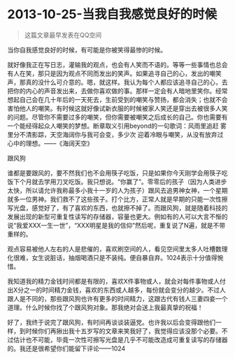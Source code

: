 # 2013-10-25-当我自我感觉良好的时候

> 这篇文章最早发表在QQ空间

当你自我感觉良好的时候，有可能是你被笑得最惨的时候。

就好像我正在写日志，灌输我的观点，也会有人笑而不语的。等等一些事情也总会有人在笑，那只是因为观点不同而发出的笑声。如果追寻自己的心，发出的嘲笑声，那真的没什么可介意的。嗯，就这样。我认为每个人都应该追寻自己的心，去把你的内心的声音发出来，去做你喜欢做的事。那样一定会有人暗地里笑你。经常想起自己会在几十年后的一天死去，生前受到的嘲笑与赞扬，都会消失；也就不会害怕他人的嘲笑。有时候这就好像试新衣服的时候被家人笑还是穿出去被很多人笑的问题。尽管你不需要过多的嘲笑，但你需要被嘲笑之后成长的自己。你也需要有一个能经得起众人嘲笑的梦想。断章取义引用beyond的一句歌词：风雨里追赶 雾里分不清影踪，天空海阔你与我可会变，多少次 迎着冷眼与嘲笑，从没有放弃过心中的理想。——《海阔天空》

跟风狗

谁都是要跟风的，要不然我们也不会用筷子吃饭，只是如果你今天刚学会用筷子吃饭下个月就去学用刀叉吃饭。我只想说。“你赢了”。零零后的孩子（因为人类进步太快，所以请允许我称最多小我十一岁的人为孩子）跟风去追男神女神，一个星期就多一位男神。我们救不了这些孩子。打个比方，正常人就是早期的只能一次性擦写光盘，感觉好了，有了喜欢的东西，也就擦不掉了。而跟风狗，就是随着科技的发展出现的新型可重复性读写的存储器，容量也更大。例如有的人可以大言不惭的说“我爱XXX一生一世”，“XXX明星是我的信仰”然后呢，重复说了N遍，就是不带重样的。

观点容易被他人左右的人是悲催的，喜欢刷空间的人，看见空间里太多人吐槽数理化很难，女生说脏话，抽烟喝酒只是不装纯。便自暴自弃。1024表示十分值得惋惜。

我知道我的精力金钱时间都是有限的，喜欢X件事物或人，就会对每件事物或人付出X分之一的时间精力金钱，喜欢的东西或人越多，每份就会变分的越少。不过人跟人是不同的，那些跟风狗也许有更多的时间精力，这跟古代有钱人三妻四妾一个道理。什么时候你找了个跟风狗对象。那我绝对会送上我最真挚的祝福！

好了，我终于说完了跟风狗，有时间再谈谈装逼党。也许我以后会变得跟他们一样，到时候你们再揪出我十五岁写的文章来笑我好了，我觉得应该没那个必要。不过估计也不可能，毕竟一次性可擦写光盘是几乎不可能改造成可重复读写的存储器的。我还是很希望你们能留下评论——1024